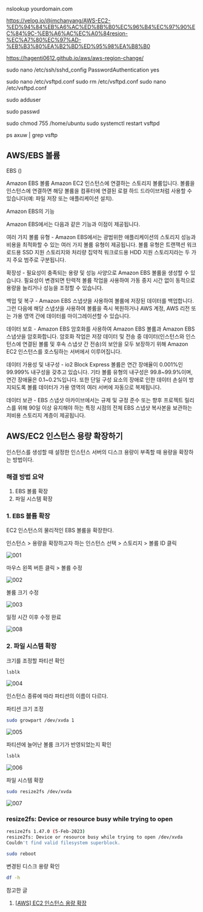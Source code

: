 nslookup yourdomain.com


https://velog.io/@imchanyang/AWS-EC2-%ED%94%84%EB%A6%AC%ED%8B%B0%EC%96%B4%EC%97%90%EC%84%9C-%EB%A6%AC%EC%A0%84resion-%EC%A7%80%EC%97%AD-%EB%B3%80%EA%B2%BD%ED%95%98%EA%B8%B0

https://hagenti0612.github.io/aws/aws-region-change/






sudo nano /etc/ssh/sshd_config
PasswordAuthentication yes

sudo nano /etc/vsftpd.conf
sudo rm /etc/vsftpd.conf
sudo nano /etc/vsftpd.conf


sudo adduser <username>

sudo passwd <username>

sudo chmod 755 /home/ubuntu
sudo systemctl restart vsftpd

ps axuw | grep vsftp


AWS/EBS 볼륨
-

EBS ()

Amazon EBS 볼륨
Amazon EC2 인스턴스에 연결하는 스토리지 볼륨입니다.
볼륨을 인스턴스에 연결하면 해당 볼륨을 컴퓨터에 연결된 로컬 하드 드라이브처럼 사용할 수 있습니다(예: 파일 저장 또는 애플리케이션 설치).

Amazon EBS의 기능

Amazon EBS에서는 다음과 같은 기능과 이점이 제공됩니다.

여러 가지 볼륨 유형 - Amazon EBS에서는 광범위한 애플리케이션의 스토리지 성능과 비용을 최적화할 수 있는 여러 가지 볼륨 유형이 제공됩니다. 볼륨 유형은 트랜잭션 워크로드용 SSD 지원 스토리지와 처리량 집약적 워크로드용 HDD 지원 스토리지라는 두 가지 주요 범주로 구분됩니다.

확장성 - 필요성이 충족되는 용량 및 성능 사양으로 Amazon EBS 볼륨을 생성할 수 있습니다. 필요성이 변경되면 탄력적 볼륨 작업을 사용하여 가동 중지 시간 없이 동적으로 용량을 늘리거나 성능을 조정할 수 있습니다.

백업 및 복구 - Amazon EBS 스냅샷을 사용하여 볼륨에 저장된 데이터를 백업합니다. 그런 다음에 해당 스냅샷을 사용하여 볼륨을 즉시 복원하거나 AWS 계정, AWS 리전 또는 가용 영역 간에 데이터를 마이그레이션할 수 있습니다.

데이터 보호 - Amazon EBS 암호화를 사용하여 Amazon EBS 볼륨과 Amazon EBS 스냅샷을 암호화합니다. 암호화 작업은 저장 데이터 및 전송 중 데이터(인스턴스와 인스턴스에 연결된 볼륨 및 후속 스냅샷 간 전송)의 보안을 모두 보장하기 위해 Amazon EC2 인스턴스를 호스팅하는 서버에서 이루어집니다.

데이터 가용성 및 내구성 - io2 Block Express 볼륨은 연간 장애율이 0.001%인 99.999% 내구성을 갖추고 있습니다. 기타 볼륨 유형의 내구성은 99.8~99.9%이며, 연간 장애율은 0.1~0.2%입니다. 또한 단일 구성 요소의 장애로 인한 데이터 손실이 방지되도록 볼륨 데이터가 가용 영역의 여러 서버에 자동으로 복제됩니다.

데이터 보관 - EBS 스냅샷 아카이브에서는 규제 및 규정 준수 또는 향후 프로젝트 릴리스를 위해 90일 이상 유지해야 하는 특정 시점의 전체 EBS 스냅샷 복사본을 보관하는 저비용 스토리지 계층이 제공됩니다.

AWS/EC2 인스턴스 용량 확장하기
-
   
인스턴스를 생성할 때 설정한 인스턴스 서버의 디스크 용량이 부족할 때 용량을 확장하는 방법이다.

### 해결 방법 요약
1. EBS 볼륨 확장
2. 파일 시스템 확장

### 1. EBS 볼륨 확장

EC2 인스턴스의 물리적인 EBS 볼륨을 확장한다.

인스턴스 > 용량을 확장하고자 하는 인스턴스 선택 > 스토리지 > 볼륨 ID 클릭   

![001](https://github.com/user-attachments/assets/d5a5be51-17c6-4f87-b6e2-0255c691e93f)

마우스 왼쪽 버튼 클릭 > 볼륨 수정   

![002](https://github.com/user-attachments/assets/135ad738-e36a-4afc-8e02-ac3056cebbf5)

볼륨 크기 수정   

![003](https://github.com/user-attachments/assets/a5c9f251-6584-47ff-a789-3c6d516cc7e3)

일정 시간 이후 수정 완료   

![008](https://github.com/user-attachments/assets/97ee5352-4dc5-4b28-9e91-df0d281bc4f0)

### 2. 파일 시스템 확장

크기를 조정할 파티션 확인   

```bash
lsblk
```

![004](https://github.com/user-attachments/assets/30653eb5-05c8-4f84-a3aa-b0ddfe02b46c)

인스턴스 종류에 따라 파티션의 이름이 다르다.   

파티션 크기 조정   

```bash
sudo growpart /dev/xvda 1
```
![005](https://github.com/user-attachments/assets/435a1c2e-2f6d-43af-a1ee-28beddb8c765)

파티션에 늘어난 볼륨 크기가 반영되었는지 확인   

```bash
lsblk
```

![006](https://github.com/user-attachments/assets/2c57fa02-f05e-4f41-a313-c4147695b0e1)

파일 시스템 확장   

```bash
sudo resize2fs /dev/xvda
```

![007](https://github.com/user-attachments/assets/269e6de2-8abf-47b2-95b5-193aa2bc735c)

### resize2fs: Device or resource busy while trying to open

```bash
resize2fs 1.47.0 (5-Feb-2023)
resize2fs: Device or resource busy while trying to open /dev/xvda
Couldn't find valid filesystem superblock.
```
```bash
sudo reboot
```

변경된 디스크 용량 확인
```bash
df -h
```

참고한 글

1. [[AWS] EC2 인스턴스 용량 확장](https://velog.io/@harvey/AWS-EC2-%EC%9D%B8%EC%8A%A4%ED%84%B4%EC%8A%A4-%EC%9A%A9%EB%9F%89-%ED%99%95%EC%9E%A5)



